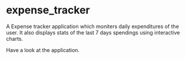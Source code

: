 # expense_tracker

A Expense tracker application which moniters daily expenditures of the user. It also displays stats of the last 7 days spendings using interactive charts.

Have a look at the application.
